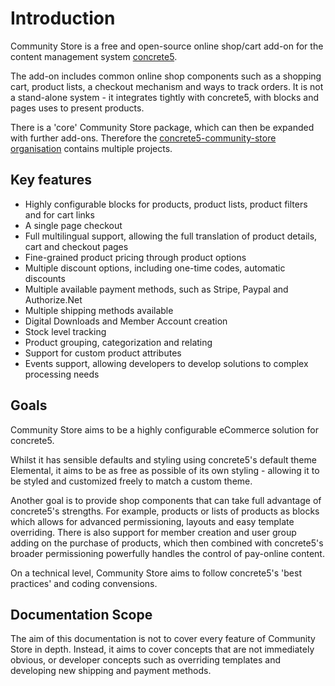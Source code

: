 # Introduction
 
Community Store is a free and open-source online shop/cart add-on for the content management system [concrete5](https://www.concrete5.org/).

The add-on includes common online shop components such as a shopping cart, product lists, a checkout mechanism and ways to track orders. It is not a stand-alone system - it integrates tightly with concrete5, with blocks and pages uses to present products.

There is a 'core' Community Store package, which can then be expanded with further add-ons. Therefore the [concrete5-community-store organisation](https://github.com/concrete5-community-store) contains multiple projects.


## Key features 

- Highly configurable blocks for products, product lists, product filters and for cart links
- A single page checkout
- Full multilingual support, allowing the full translation of product details, cart and checkout pages
- Fine-grained product pricing through product options
- Multiple discount options, including one-time codes, automatic discounts
- Multiple available payment methods, such as Stripe, Paypal and Authorize.Net
- Multiple shipping methods available
- Digital Downloads and Member Account creation
- Stock level tracking
- Product grouping, categorization and relating
- Support for custom product attributes
- Events support, allowing developers to develop solutions to complex processing needs


## Goals

Community Store aims to be a highly configurable eCommerce solution for concrete5. 

Whilst it has sensible defaults and styling using concrete5's default theme Elemental, it aims to be as free as possible of its own styling - allowing it to be styled and customized freely to match a custom theme.

Another goal is to provide shop components that can take full advantage of concrete5's strengths. For example, products or lists of products as blocks which allows for advanced permissioning, layouts and easy template overriding. There is also support for member creation and user group adding on the purchase of products, which then combined with concrete5's broader permissioning powerfully handles the control of pay-online content. 

On a technical level, Community Store aims to follow concrete5's 'best practices' and coding convensions. 

 
 
## Documentation Scope

The aim of this documentation is not to cover every feature of Community Store in depth. Instead, it aims to cover concepts that are not immediately obvious, or developer concepts such as overriding templates and developing new shipping and payment methods.
 

